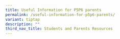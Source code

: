 ```yaml
---
title: Useful Information for P5P6 parents
permalink: /useful-information-for-p5p6-parents/
variant: tiptap
description: ""
third_nav_title: Students and Parents Resources
---
```

